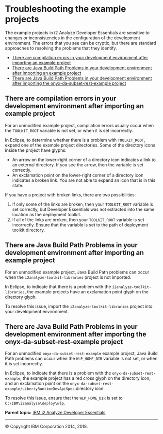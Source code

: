 Troubleshooting the example projects
====================================

The example projects in i2 Analyze Developer Essentials are sensitive to changes or inconsistencies in the configuration of the development environment. The errors that you see can be cryptic, but there are standard approaches to resolving the problems that they identify.

-   <a href="#eclipse-reports-compilation-errors-after-it-imports-an-example-project" class="xref">There are compilation errors in your development environment after importing an example project</a>
-   <a href="#java_build_path" class="xref">There are Java Build Path Problems in your development environment after importing an example project</a>
-   <a href="#java_build_path_rest" class="xref">There are Java Build Path Problems in your development environment after importing the onyx-da-subset-rest-example project</a>

There are compilation errors in your development environment after importing an example project
-----------------------------------------------------------------------------------------------

For an unmodified example project, compilation errors usually occur when the `TOOLKIT_ROOT` variable is not set, or when it is set incorrectly.

In Eclipse, to determine whether there is a problem with `TOOLKIT_ROOT`, expand one of the example project directories. Some of the directory icons inside the project have glyphs:

-   An arrow on the lower-right corner of a directory icon indicates a link to an external directory. If you see the arrow, then the variable is set correctly.
-   An exclamation point on the lower-right corner of a directory icon indicates a broken link. You are not able to expand an icon that is in this state.

If you have a project with broken links, there are two possibilities:

1.  If only some of the links are broken, then your `TOOLKIT_ROOT` variable is set correctly, but Developer Essentials was not extracted into the same location as the deployment toolkit.
2.  If all of the links are broken, then your `TOOLKIT_ROOT` variable is set incorrectly. Ensure that the variable is set to the path of deployment toolkit directory.

There are Java Build Path Problems in your development environment after importing an example project
-----------------------------------------------------------------------------------------------------

For an unmodified example project, Java Build Path problems can occur when the `i2analyze-toolkit-libraries` project is not imported.

In Eclipse, to indicate that there is a problem with the `i2analyze-toolkit-libraries`, the example projects have an exclamation point glyph on the directory glyph.

To resolve this issue, import the `i2analyze-toolkit-libraries` project into your development environment.

There are Java Build Path Problems in your development environment after importing the onyx-da-subset-rest-example project
--------------------------------------------------------------------------------------------------------------------------

For an unmodified `onyx-da-subset-rest-example` example project, Java Build Path problems can occur when the `WLP_HOME_DIR` variable is not set, or when it is set incorrectly.

In Eclipse, to indicate that there is a problem with the `onyx-da-subset-rest-example`, the example project has a red cross glyph on the directory icon, and an exclamation point on the `onyx-da-subset-rest-example/LibertyRuntimeDevApiSpec` directory icon.

To resolve this issue, ensure that the `WLP_HOME_DIR` is set to `C:\IBM\i2analyze\deploy\wlp`.

**Parent topic:** <a href="developer_essentials_welcome.md" class="link" title="IBM i2 Analyze Developer Essentials contains tools, libraries, and examples that enable development and deployment of custom extensions to i2 Analyze. Developer Essentials also includes API documentation and guides to deploying the software and the example projects.">IBM i2 Analyze Developer Essentials</a>

------------------------------------------------------------------------

© Copyright IBM Corporation 2014, 2018.


